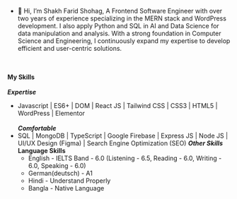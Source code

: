 - 👋 Hi, I’m Shakh Farid Shohag, 
A Frontend Software Engineer with over two years of experience specializing in the MERN stack and WordPress development. I also apply Python and SQL in AI and Data Science for data manipulation and analysis. With a strong foundation in Computer Science and Engineering, I continuously expand my expertise to develop efficient and user-centric solutions.<br /><br /><br />

**My Skills** <br /><br />
  ***Expertise***
  - Javascript | ES6+ | DOM | React JS | Tailwind CSS | CSS3 | HTML5 | WordPress | Elementor <br /><br />
  ***Comfortable***
  - SQL | MongoDB | TypeScript | Google Firebase | Express JS | Node JS | UI/UX Design (Figma) | Search Engine Optimization (SEO)
 ***Other Skills***
    **Language Skills**
    - English - IELTS Band - 6.0 (Listening - 6.5, Reading - 6.0, Writing - 6.0, Speaking - 6.0)
    - German(deutsch) - A1
    - Hindi - Understand Properly
    - Bangla - Native Language
